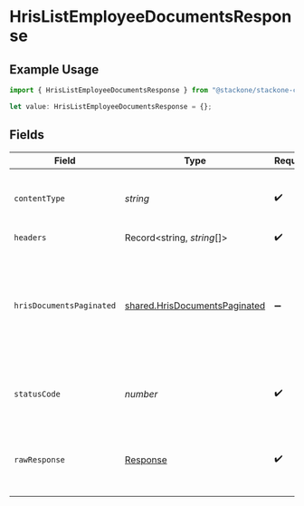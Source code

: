 # HrisListEmployeeDocumentsResponse

## Example Usage

```typescript
import { HrisListEmployeeDocumentsResponse } from "@stackone/stackone-client-ts/sdk/models/operations";

let value: HrisListEmployeeDocumentsResponse = {};
```

## Fields

| Field                                                                                 | Type                                                                                  | Required                                                                              | Description                                                                           |
| ------------------------------------------------------------------------------------- | ------------------------------------------------------------------------------------- | ------------------------------------------------------------------------------------- | ------------------------------------------------------------------------------------- |
| `contentType`                                                                         | *string*                                                                              | :heavy_check_mark:                                                                    | HTTP response content type for this operation                                         |
| `headers`                                                                             | Record<string, *string*[]>                                                            | :heavy_check_mark:                                                                    | N/A                                                                                   |
| `hrisDocumentsPaginated`                                                              | [shared.HrisDocumentsPaginated](../../../sdk/models/shared/hrisdocumentspaginated.md) | :heavy_minus_sign:                                                                    | The documents related to the employee with the given identifier were retrieved.       |
| `statusCode`                                                                          | *number*                                                                              | :heavy_check_mark:                                                                    | HTTP response status code for this operation                                          |
| `rawResponse`                                                                         | [Response](https://developer.mozilla.org/en-US/docs/Web/API/Response)                 | :heavy_check_mark:                                                                    | Raw HTTP response; suitable for custom response parsing                               |